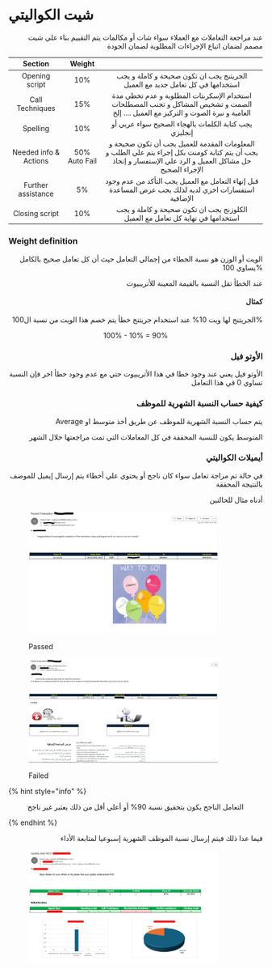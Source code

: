 # شيت الكواليتي

<p align="right">عند مراجعة التعاملات مع العملاء سواء شات أو مكالمات يتم التقييم بناء علي شيت مصمم لضمان اتباع الإجراءات المطلوبة لضمان الجودة</p>

<table data-view="cards"><thead><tr><th align="center">Section</th><th align="center">Weight</th><th align="center"></th></tr></thead><tbody><tr><td align="center">Opening script</td><td align="center">10%</td><td align="center">الجريتنج يجب ان تكون صحيحة و كاملة و يجب استخدامها في كل تعامل جديد مع العميل</td></tr><tr><td align="center">Call Techniques</td><td align="center">15%</td><td align="center">استخدام الإسكربتات المطلوبة و عدم تخطي مدة الصمت و تشخيص المشاكل و تجنب المصطلحات العامية و نبرة الصوت و التركيز مع العميل .... إلخ </td></tr><tr><td align="center">Spelling</td><td align="center">10%</td><td align="center">يجب كتابة الكلمات بالهجاء الصحيح سواء عربي أو إنجليزي</td></tr><tr><td align="center">Needed info &#x26; Actions</td><td align="center">50% Auto Fail</td><td align="center">المعلومات المقدمة للعميل يجب أن تكون صحيحة و يجب أن يتم كتابة كومنت بكل إجراء يتم علي الطلب و حل مشاكل العميل و الرد علي الإستفسار و إتخاذ الإجراء الصحيح</td></tr><tr><td align="center">Further assistance</td><td align="center">5%</td><td align="center">قبل إنهاء التعامل مع العميل يجب التأكد من عدم وجود استفسارات اخري لديه لذلك يجب عرض المساعدة الإضافية</td></tr><tr><td align="center">Closing script</td><td align="center">10%</td><td align="center">الكلوزنج يجب ان تكون صحيحة و كاملة و يجب استخدامها في نهاية كل تعامل مع العميل</td></tr></tbody></table>

### Weight definition

<p align="right">الويت أو الوزن هو نسبة الخطاء من إجمالي التعامل حيث أن كل تعامل صحيح بالكامل يساوي 100%</p>

<p align="right">عند الخطأ تقل النسبة بالقيمة المعينة للأتريبيوت</p>

<h4 align="right">كمثال</h4>

<p align="right">الجريتنج لها ويت 10% عند استخدام جريتنج خطأ يتم خصم هذا الويت من نسبة ال100% </p>

<p align="center">100% - 10% = 90%</p>

<h3 align="right">الأوتو فيل</h3>

<p align="right">الأوتو فيل يعني عند وجود خطا في هذا الأتريبيوت حتي مع عدم وجود خطأ اخر فإن النسبة تساوي 0 في هذا التعامل </p>

<h3 align="right">كيفية حساب النسبة الشهرية للموظف</h3>

<p align="right">Average يتم حساب النسبة الشهرية للموظف عن طريق أخذ متوسط او </p>

<p align="right">المتوسط يكون للنسبة المحققة في كل المعاملات التي تمت مراجعتها خلال الشهر </p>

<p align="right"></p>

<h3 align="right">أيميلات الكواليتي</h3>

<p align="right">في حالة تم مراجة تعامل سواء كان ناجح أو يحتوي علي أخطاء يتم إرسال إيميل للموضف بالنتيجة المحققة</p>

<p align="right"> أدناه مثال للحالتين</p>

<p align="right"></p>

<figure><img src="../.gitbook/assets/image (44).png" alt="" width="375"><figcaption><p>Passed</p></figcaption></figure>

<figure><img src="../.gitbook/assets/image (45).png" alt="" width="375"><figcaption><p>Failed</p></figcaption></figure>

{% hint style="info" %}
<p align="center">التعامل الناجح يكون بتحقيق نسبة 90% أو أعلي أقل من ذلك يعتبر غير ناجح</p>
{% endhint %}

<p align="right">فيما عدا ذلك فيتم إرسال نسبة الموظف الشهرية إسبوعيا لمتابعة الأداء</p>

<figure><img src="../.gitbook/assets/image (47).png" alt="" width="375"><figcaption></figcaption></figure>
